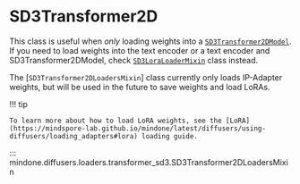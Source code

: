 <!--Copyright 2025 The HuggingFace Team. All rights reserved.

Licensed under the Apache License, Version 2.0 (the "License"); you may not use this file except in compliance with
the License. You may obtain a copy of the License at

http://www.apache.org/licenses/LICENSE-2.0

Unless required by applicable law or agreed to in writing, software distributed under the License is distributed on
an "AS IS" BASIS, WITHOUT WARRANTIES OR CONDITIONS OF ANY KIND, either express or implied. See the License for the
specific language governing permissions and limitations under the License.
-->

# SD3Transformer2D

This class is useful when *only* loading weights into a [`SD3Transformer2DModel`](https://mindspore-lab.github.io/mindone/latest/diffusers/api/models/sd3_transformer2d/#mindone.diffusers.SD3Transformer2DModel). If you need to load weights into the text encoder or a text encoder and SD3Transformer2DModel, check [`SD3LoraLoaderMixin`](https://mindspore-lab.github.io/mindone/latest/diffusers/api/loaders/lora/#mindone.diffusers.loaders.lora_pipeline.SD3LoraLoaderMixin) class instead.

The [`SD3Transformer2DLoadersMixin`] class currently only loads IP-Adapter weights, but will be used in the future to save weights and load LoRAs.

!!! tip

    To learn more about how to load LoRA weights, see the [LoRA](https://mindspore-lab.github.io/mindone/latest/diffusers/using-diffusers/loading_adapters#lora) loading guide.


::: mindone.diffusers.loaders.transformer_sd3.SD3Transformer2DLoadersMixin
